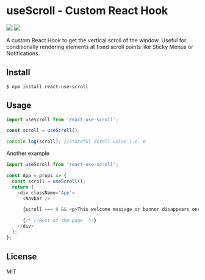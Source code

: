 # useScroll - Custom React Hook

[![](https://img.shields.io/npm/v/react-use-scroll.svg?style=flat)](https://github.com/danielkhoo/react-use-scroll)
[![](https://img.shields.io/bundlephobia/min/react-use-scroll.svg?style=flat)](https://github.com/danielkhoo/react-use-scroll)

A custom React Hook to get the vertical scroll of the window.
Useful for conditionally rendering elements at fixed scroll points like Sticky Menus or Notifications.

## Install

`$ npm install react-use-scroll`

## Usage

```js
import useScroll from 'react-use-scroll';

const scroll = useScroll();

console.log(scroll); //Stateful scroll value i.e. 0
```

Another example

```js
import useScroll from 'react-use-scroll';

const App = props => {
  const scroll = useScroll();
  return (
    <div className='App'>
      <Navbar />

      {scroll === 0 && <p>This welcome message or banner disappears once the user scrolls down.</p>}

      {/* //Rest of the page  */}
    </div>
  );
};
```

## License

MIT
